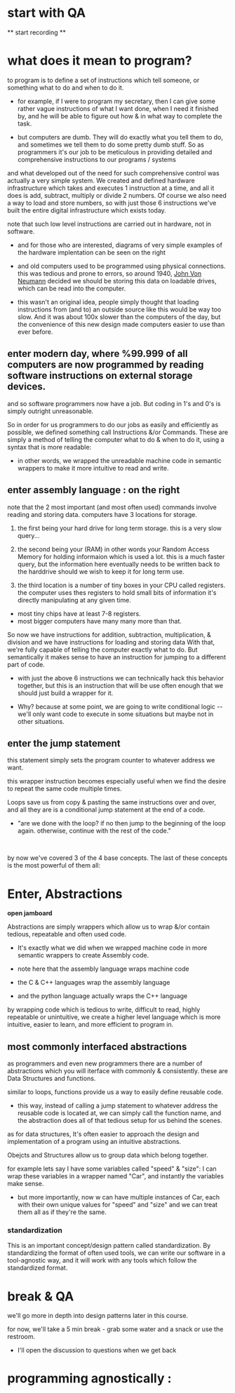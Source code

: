 # start with QA

** start recording **

# what does it mean to program?

to program is to define a set of instructions which tell someone, or something what to do and when to do it.

- for example, if I were to program my secretary, then I can give some rather vague instructions of what I want done, when I need it finished by, and he will be able to figure out how & in what way to complete the task.

- but computers are dumb. They will do exactly what you tell them to do, and sometimes we tell them to do some pretty dumb stuff. So as programmers it's our job to be meticulous in providing detailed and comprehensive instructions to our programs / systems

and what developed out of the need for such comprehensive control was actually a very simple system. We created and defined hardware infrastructure which takes and executes 1 instruction at a time, and all it does is add, subtract, multiply or divide 2 numbers. Of course we also need a way to load and store numbers, so with just those 6 instructions we've built the entire digital infrastructure which exists today.

note that such low level instructions are carried out in hardware, not in software.  

- and for those who are interested, diagrams of very simple examples of the hardware implentation can be seen on the right

- and old computers used to be programmed using physical connections. this was tedious and prone to errors, so around 1940, [John Von Neumann](https://www.britannica.com/technology/stored-program-concept) decided we should be storing this data on loadable drives, which can be read into the computer.

- this wasn't an original idea, people simply thought that loading instructions from (and to) an outside source like this would be way too slow. And it was about 100x slower than the computers of the day, but the convenience of this new design made computers easier to use than ever before.

## enter modern day, where %99.999 of all computers are now programmed by reading software instructions on external storage devices.

and so software programmers now have a job. But coding in 1's and 0's is simply outright unreasonable.

So in order for us programmers to do our jobs as easily and efficiently as possible, we defined something call Instructions &/or Commands. These are simply a method of telling the computer what to do & when to do it, using a syntax that is more readable: 

- in other words, we wrapped the unreadable machine code in semantic wrappers to make it more intuitive to read and write. 
   
## enter assembly language : on the right

note that the 2 most important (and most often used) commands involve reading and storing data. computers have 3 locations for storage. 
1. the first being your hard drive for long term storage. this is a very slow query...

2. the second being your (RAM) in other words your Random Access Memory for holding informaion which is used a lot. this is a much faster query, but the information here eventually needs to be written back to the harddrive should we wish to keep it for long term use.

3. the third location is a number of tiny boxes in your CPU called registers. the computer uses thes registers to hold small bits of information it's directly manipulating at any given time.

  - most tiny chips have at least 7-8 registers.
  - most bigger computers have many many more than that.


So now we have instructions for addition, subtraction, multiplication, & division
and we have instructions for loading and storing data
With that, we're fully capable of telling the computer exactly what to do. But semantically it makes sense to have an instruction for jumping to a different part of code. 

- with just the above 6 instructions we can technically hack this behavior together, but this is an instruction that will be use often enough that we should just build a wrapper for it.

- Why? because at some point, we are going to write conditional logic -- we'll only want code to execute in some situations but maybe not in other situations. 

## enter the jump statement
this statement simply sets the program counter to whatever address we want.

this wrapper instruction becomes especially useful when we find the desire to repeat the same code multiple times.

Loops save us from copy & pasting the same instructions over and over, and all they are is a conditional jump statement at the end of a code.

- "are we done with the loop? if no then jump to the beginning of the loop again. otherwise, continue with the rest of the code."

<br>

by now we've covered 3 of the 4 base concepts. The last of these concepts is the most powerful of them all:

# Enter, Abstractions

**open jamboard**

Abstractions are simply wrappers which allow us to wrap &/or contain tedious, repeatable and often used code. 

- It's exactly what we did when we wrapped machine code in more semantic wrappers to create Assembly code.

- note here that the assembly language wraps machine code
- the C & C++ languages wrap the assembly language
- and the python language actually wraps the C++ language

by wrapping code which is tedious to write, difficult to read, highly repeatable or unintuitive, we create a higher level language which is more intuitive, easier to learn, and more efficient to program in.

## most commonly interfaced abstractions

as programmers and even new programmers there are a number of abstractions which you will iterface with commonly & consistently. these are Data Structures and functions. 

similar to loops, functions provide us a way to easily define reusable code. 

- this way, instead of calling a jump statement to whatever address the reusable code is located at, we can simply call the function name, and the abstraction does all of that tedious setup for us behind the scenes.

as for data structures, It's often easier to approach the design and implementation of a program using an intuitive abstractions. 

Obejcts and Structures allow us to group data which belong together. 

for example lets say I have some variables called "speed" & "size": I can wrap these variables in a wrapper named "Car", and instantly the variables make sense.

- but more importantly, now w can have multiple instances of Car, each with their own unique values for "speed" and "size" and we can treat them all as if they're the same.

### standardization 

This is an important concept/design pattern called standardization. By standardizing the format of often used tools, we can write our software in a tool-agnostic way, and it will work with any tools which follow the standardized format.


# break & QA

we'll go more in depth into design patterns later in this course.

for now, we'll take a 5 min break - grab some water and a snack or use the restroom.

- I'll open the discussion to questions when we get back


# programming agnostically :



